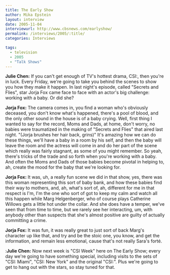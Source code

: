 ```yaml
---
title: The Early Show
author: Mika Epstein
layout: interview
date: 2005-11-04
interviewurl: http://www.cbsnews.com/earlyshow/
permalink: /interviews/2005/:title/
categories: Interviews

tags:
  - television
  - 2005
  - "Talk Shows"
---
```


**Julie Chen:** If you can't get enough of TV's hottest drama, CSI:, then you're in luck. Every Friday, we're going to take you behind the scenes to show you how they make it happen. In last night's episode, called "Secrets and Flies", star Jorja Fox came face to face with an actor's big challenge: working with a baby. Or did she?

**Jorja Fox:** The camera comes in, you find a woman who's obviously deceased, you don't know what's happened, there's a pool of blood, and the only other sound in the house is of a baby crying. Well, first thing I wanted to say for the record, Moms and Dads, at home, don't worry, no babies were traumatized in the making of "Secrets and Flies" that aired last night. "(Jorja brushes her hair back, grins)" It's amazing how we can do these things, we'll have a baby in a room by his self, and then the baby will leave the room and the actress will come in and do her part of the scene which really was fairly stagnant, as some of you might remember. So yeah, there's tricks of the trade and so forth when you're working with a baby. And often the Moms and Dads of those babies become pivotal in helping to, ah, create the mood for the baby that we're looking for.

**Jorja Fox:** It was, uh, a really fun scene we did in that show, yes, there was this woman representing this sort of baby bank, and how these babies find their way to mothers, and, ah, what's sort of, ah, different for me in that respect is I'm, I'm the one who sort of got to keep my calm and watch all this happen while Marg Helgenberger, who of course plays Catherine Willows gets a little hot under the collar. And she does have a temper, we've seen that from time to time, but we rarely see her interacting, um, with anybody other than suspects that she's almost positive are guilty of actually committing a crime. 

**Jorja Fox:** It was fun, it was really great to just sort of back Marg's character up like that, and try and be the stoic one, you know, and get the information, and remain less emotional, cause that's not really Sara's forté.

:**Julie Chen:** Now next week is "CSI Week" here on The Early Show; every day we're going to have something special, including visits to the sets of "CSI: Miami", "CSI: New York" and the original "CSI:". Plus we're going to get to hang out with the stars, so stay tuned for that.
